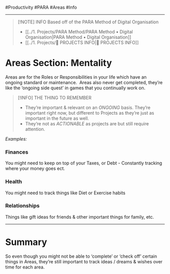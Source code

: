 #Productivity #PARA #Areas #Info 
- - -

> [!NOTE] INFO
> Based off of the PARA Method of Digital Organisation
> 
> - [[../1. Projects/PARA Method/PARA Method • Digital Organisation|PARA Method • Digital Organisation]]
> - [[../1. Projects/🚩 PROJECTS INFO|🚩 PROJECTS INFO]]

# Areas Section: Mentality 
Areas are for the Roles or Responsibilities in your life which have an ongoing standard or maintenance. 
Areas also never get completed, they’re like the ‘ongoing side quest’ in games that you continually work on.

>[!INFO] THE THING TO REMEMBER
>- They’re important & relevant on an _ONGOING_ basis. They’re important right now, but different to Projects as they’re just as important in the future as well.
>- They’re not as _ACTIONABLE_ as projects are but still require attention.

*Examples:*

### Finances
You might need to keep on top of your Taxes, or Debt - Constantly tracking where your money goes ect.

### Health
You might need to track things like Diet or Exercise habits

### Relationships
Things like gift ideas for friends & other important things for family, etc.

- - -
# Summary
So even though you might not be able to ‘complete’ or ‘check off’ certain things in Areas, they’re still important to track ideas / dreams & wishes over time for each area.